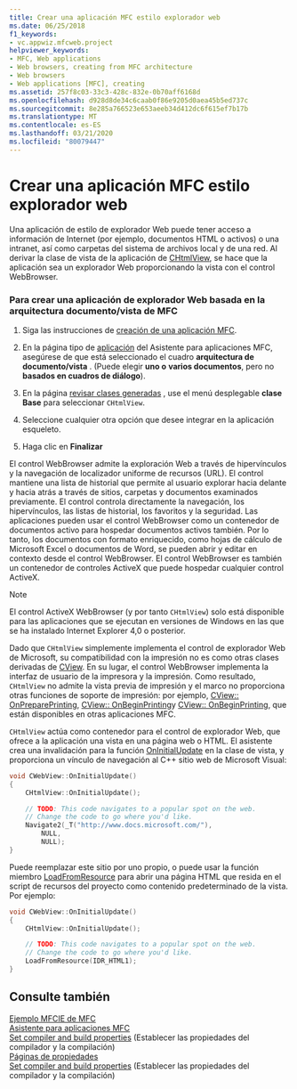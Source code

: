 ```yaml
---
title: Crear una aplicación MFC estilo explorador web
ms.date: 06/25/2018
f1_keywords:
- vc.appwiz.mfcweb.project
helpviewer_keywords:
- MFC, Web applications
- Web browsers, creating from MFC architecture
- Web browsers
- Web applications [MFC], creating
ms.assetid: 257f8c03-33c3-428c-832e-0b70aff6168d
ms.openlocfilehash: d928d8de34c6caab0f86e9205d0aea45b5ed737c
ms.sourcegitcommit: 8e285a766523e653aeeb34d412dc6f615ef7b17b
ms.translationtype: MT
ms.contentlocale: es-ES
ms.lasthandoff: 03/21/2020
ms.locfileid: "80079447"
---
```

# <a name="creating-a-web-browser-style-mfc-application"></a>Crear una aplicación MFC estilo explorador web

Una aplicación de estilo de explorador Web puede tener acceso a información de Internet (por ejemplo, documentos HTML o activos) o una intranet, así como carpetas del sistema de archivos local y de una red. Al derivar la clase de vista de la aplicación de [CHtmlView](../../mfc/reference/chtmlview-class.md), se hace que la aplicación sea un explorador Web proporcionando la vista con el control WebBrowser.

### <a name="to-create-a-web-browser-application-based-on-the-mfc-documentview-architecture"></a>Para crear una aplicación de explorador Web basada en la arquitectura documento/vista de MFC

1. Siga las instrucciones de [creación de una aplicación MFC](../../mfc/reference/creating-an-mfc-application.md).

1. En la página tipo de [aplicación](../../mfc/reference/application-type-mfc-application-wizard.md) del Asistente para aplicaciones MFC, asegúrese de que está seleccionado el cuadro **arquitectura de documento/vista** . (Puede elegir **uno o** **varios documentos**, pero no **basados en cuadros de diálogo**).

1. En la página [revisar clases generadas](../../mfc/reference/generated-classes-mfc-application-wizard.md) , use el menú desplegable **clase Base** para seleccionar `CHtmlView`.

1. Seleccione cualquier otra opción que desee integrar en la aplicación esqueleto.

1. Haga clic en **Finalizar**

El control WebBrowser admite la exploración Web a través de hipervínculos y la navegación de localizador uniforme de recursos (URL). El control mantiene una lista de historial que permite al usuario explorar hacia delante y hacia atrás a través de sitios, carpetas y documentos examinados previamente. El control controla directamente la navegación, los hipervínculos, las listas de historial, los favoritos y la seguridad. Las aplicaciones pueden usar el control WebBrowser como un contenedor de documentos activo para hospedar documentos activos también. Por lo tanto, los documentos con formato enriquecido, como hojas de cálculo de Microsoft Excel o documentos de Word, se pueden abrir y editar en contexto desde el control WebBrowser. El control WebBrowser es también un contenedor de controles ActiveX que puede hospedar cualquier control ActiveX.

> [!NOTE]
>  El control ActiveX WebBrowser (y por tanto `CHtmlView`) solo está disponible para las aplicaciones que se ejecutan en versiones de Windows en las que se ha instalado Internet Explorer 4,0 o posterior.

Dado que `CHtmlView` simplemente implementa el control de explorador Web de Microsoft, su compatibilidad con la impresión no es como otras clases derivadas de [CView](../../mfc/reference/cview-class.md). En su lugar, el control WebBrowser implementa la interfaz de usuario de la impresora y la impresión. Como resultado, `CHtmlView` no admite la vista previa de impresión y el marco no proporciona otras funciones de soporte de impresión: por ejemplo, [CView:: OnPreparePrinting](../../mfc/reference/cview-class.md#onprepareprinting), [CView:: OnBeginPrinting](../../mfc/reference/cview-class.md#onbeginprinting)y [CView:: OnBeginPrinting](../../mfc/reference/cview-class.md#onendprinting), que están disponibles en otras aplicaciones MFC.

`CHtmlView` actúa como contenedor para el control de explorador Web, que ofrece a la aplicación una vista en una página web o HTML. El asistente crea una invalidación para la función [OnInitialUpdate](../../mfc/reference/cview-class.md#oninitialupdate) en la clase de vista, y proporciona un vínculo de navegación al C++ sitio web de Microsoft Visual:

```cpp
void CWebView::OnInitialUpdate()
{
    CHtmlView::OnInitialUpdate();

    // TODO: This code navigates to a popular spot on the web.
    // Change the code to go where you'd like.
    Navigate2(_T("http://www.docs.microsoft.com/"),
        NULL,
        NULL);
}
```

Puede reemplazar este sitio por uno propio, o puede usar la función miembro [LoadFromResource](../../mfc/reference/chtmlview-class.md#loadfromresource) para abrir una página HTML que resida en el script de recursos del proyecto como contenido predeterminado de la vista. Por ejemplo:

```cpp
void CWebView::OnInitialUpdate()
{
    CHtmlView::OnInitialUpdate();

    // TODO: This code navigates to a popular spot on the web.
    // Change the code to go where you'd like.
    LoadFromResource(IDR_HTML1);
}
```

## <a name="see-also"></a>Consulte también

[Ejemplo MFCIE de MFC](https://github.com/Microsoft/VCSamples)<br/>
[Asistente para aplicaciones MFC](../../mfc/reference/mfc-application-wizard.md)<br/>
[Set compiler and build properties](../../build/working-with-project-properties.md) (Establecer las propiedades del compilador y la compilación)<br/>
[Páginas de propiedades](../../build/reference/property-pages-visual-cpp.md)<br/>
[Set compiler and build properties](../../build/working-with-project-properties.md) (Establecer las propiedades del compilador y la compilación)

